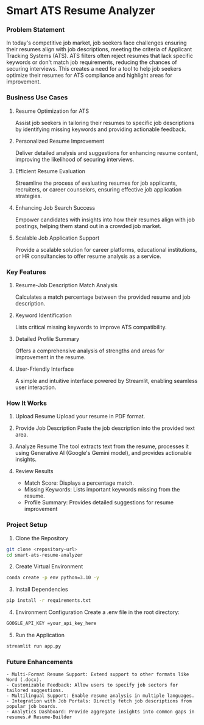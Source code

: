# Smart ATS Resume Analyzer

### Problem Statement

In today's competitive job market, job seekers face challenges ensuring their resumes align with job descriptions, meeting the criteria of Applicant Tracking Systems (ATS). ATS filters often reject resumes that lack specific keywords or don't match job requirements, reducing the chances of securing interviews. This creates a need for a tool to help job seekers optimize their resumes for ATS compliance and highlight areas for improvement.

### Business Use Cases

1. Resume Optimization for ATS

    Assist job seekers in tailoring their resumes to specific job descriptions by identifying missing keywords and providing actionable feedback.

2. Personalized Resume Improvement

    Deliver detailed analysis and suggestions for enhancing resume content, improving the likelihood of securing interviews.

3. Efficient Resume Evaluation

    Streamline the process of evaluating resumes for job applicants, recruiters, or career counselors, ensuring effective job application strategies.

4. Enhancing Job Search Success

    Empower candidates with insights into how their resumes align with job postings, helping them stand out in a crowded job market.

5. Scalable Job Application Support

    Provide a scalable solution for career platforms, educational institutions, or HR consultancies to offer resume analysis as a service.

### Key Features

1. Resume-Job Description Match Analysis

    Calculates a match percentage between the provided resume and job description.

2. Keyword Identification

    Lists critical missing keywords to improve ATS compatibility.

3. Detailed Profile Summary

    Offers a comprehensive analysis of strengths and areas for improvement in the resume.

4. User-Friendly Interface

    A simple and intuitive interface powered by Streamlit, enabling seamless user interaction.

### How It Works
1. Upload Resume
    Upload your resume in PDF format.

2. Provide Job Description
    Paste the job description into the provided text area.

3. Analyze Resume
    The tool extracts text from the resume, processes it using Generative AI (Google's Gemini model), and provides actionable insights.

4. Review Results

    - Match Score: Displays a percentage match.
    - Missing Keywords: Lists important keywords missing from the resume.
    - Profile Summary: Provides detailed suggestions for resume improvement

### Project Setup

1. Clone the Repository
```bash
git clone <repository-url>
cd smart-ats-resume-analyzer
```

2. Create Virtual Environment
```bash
conda create -p env python=3.10 -y
```

3. Install Dependencies
```bash
pip install -r requirements.txt
```

4. Environment Configuration Create a .env file in the root directory:
```bash
GOOGLE_API_KEY =your_api_key_here
```

5. Run the Application
```bash
streamlit run app.py
```


### Future Enhancements

    - Multi-Format Resume Support: Extend support to other formats like Word (.docx).
    - Customizable Feedback: Allow users to specify job sectors for tailored suggestions.
    - Multilingual Support: Enable resume analysis in multiple languages.
    - Integration with Job Portals: Directly fetch job descriptions from popular job boards.
    - Analytics Dashboard: Provide aggregate insights into common gaps in resumes.#   R e s u m e - B u i l d e r  
 